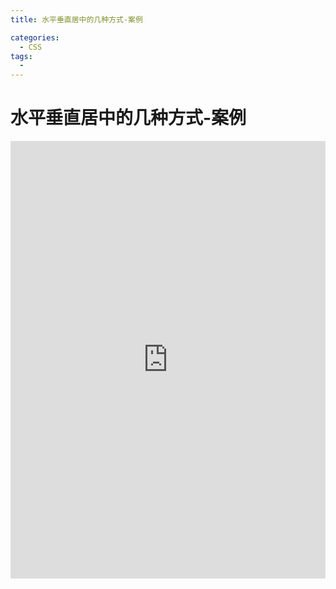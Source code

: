 ```yaml
---
title: 水平垂直居中的几种方式-案例

categories:
  - CSS
tags:
  -
---
```


# 水平垂直居中的几种方式-案例

<iframe height="700" style="width: 100%;" scrolling="no" title="水平垂直居中的几种方式" src="https://codepen.io/javascriptfield/embed/VwXYVyR?default-tab=html%2Cresult" frameborder="no" loading="lazy" allowtransparency="true" allowfullscreen="true">
  See the Pen <a href="https://codepen.io/javascriptfield/pen/VwXYVyR">
  水平垂直居中的几种方式</a> by ye (<a href="https://codepen.io/javascriptfield">@javascriptfield</a>)
  on <a href="https://codepen.io">CodePen</a>.
</iframe>
